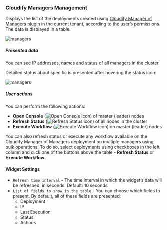 ### Cloudify Managers Management

Displays the list of the deployments created using [Cloudify Manager of Managers plugin](https://github.com/Cloudify-PS/manager-of-managers) in the current tenant, according to the user’s permissions. The data is displayed in a table.

![managers](https://docs.cloudify.co/4.5.5/images/ui/widgets/managers.png)

##### Presented data

You can see IP addresses, names 
and status of all managers in the cluster. 

Detailed status about specific is presented after hovering the status icon:

![managers](https://docs.cloudify.co/4.5.5/images/ui/widgets/managers-widget-manager-status.png)
 
##### User actions

You can perform the following actions:

* **Open Console** (![Open Console icon](https://docs.cloudify.co/4.5.5/images/ui/icons/open-console-icon.png)) of master (leader) nodes
* **Refresh Status** (![Refresh Status icon](https://docs.cloudify.co/4.5.5/images/ui/icons/refresh-status-icon.png)) of all nodes in the cluster 
* **Execute Workflow** (![Execute Workflow icon](https://docs.cloudify.co/4.5.5/images/ui/icons/execute-workflow-icon.png)) on master (leader) nodes 

You can also refresh status or execute any workflow available on the Cloudify Manager of Managers deployment on multiple managers using bulk operations. To do so, select deployments using checkboxes in the left column and click one of the buttons above the table - **Refresh Status** or **Execute Workflow**.

#### Widget Settings
* `Refresh time interval` - The time interval in which the widget’s data will be refreshed, in seconds. Default: 10 seconds
* `List of fields to show in the table` - You can choose which fields to present. By default, all of these fields are presented:
   * Deployment
   * IP
   * Last Execution
   * Status
   * Actions